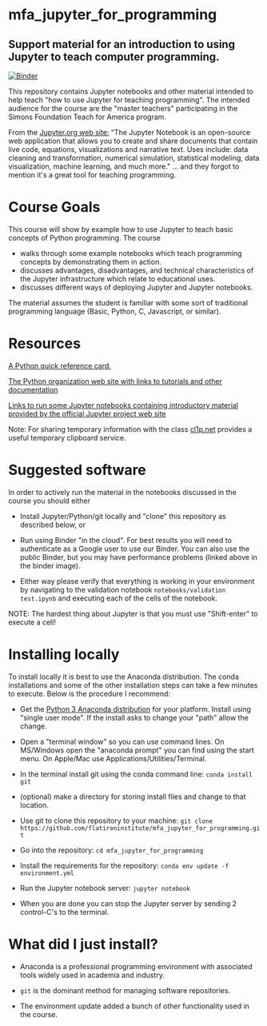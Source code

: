 # mfa_jupyter_for_programming

## Support material for an introduction to using Jupyter to teach computer programming.

[![Binder](https://mybinder.org/badge.svg)](https://mybinder.org/v2/gh/flatironinstitute/mfa_jupyter_for_programming/master)

This repository contains Jupyter notebooks and other material
intended to help teach "how to use Jupyter for teaching programming".
The intended audience for the course are the "master teachers" participating
in the Simons Foundation Teach for America program.

From the <a href="https://jupyter.org">Jupyter.org web site:</a>
"The Jupyter Notebook is an open-source web application that allows you to create and share documents that contain live code, equations, visualizations and narrative text. Uses include: data cleaning and transformation, numerical simulation, statistical modeling, data visualization, machine learning, and much more."  ... and they forgot to mention it's a great tool for teaching programming.

# Course Goals

This course will show by example how to use Jupyter to teach basic
concepts of Python programming.  The course 

- walks through some example notebooks which teach programming concepts by demonstrating them in action.
- discusses advantages, disadvantages, and technical characteristics of the Jupyter infrastructure which relate to educational uses.
- discusses different ways of deploying Jupyter and Jupyter notebooks.

The material assumes the student is familiar with some sort of traditional programming
language (Basic, Python, C, Javascript, or similar).

# Resources

<a href="https://www.cs.put.poznan.pl/csobaniec/software/python/py-qrc.html">
A Python quick reference card.</a>

<a href="https://www.python.org/">The Python organization web site with
links to tutorials and other documentation</a>

<a href="https://jupyter.org/try">Links to run some Jupyter notebooks
containing introductory material provided by the official Jupyter project
web site</a>

Note: For sharing temporary information with the class
<a href="https://cl1p.net/">cl1p.net</a> provides a useful temporary
clipboard service.

# Suggested software

In order to actively run the material in the notebooks discussed in the course
you should either

- Install Jupyter/Python/git locally and "clone" this repository as described below, or

- Run using Binder "in the cloud".  For best results you will need to authenticate 
as a Google user to use our Binder.  You can also use the public Binder,
but you may have performance problems (linked above in the binder image).

- Either way please verify that everything is working in your environment by navigating
to the validation notebook `notebooks/validation test.ipynb` and executing each
of the cells of the notebook.

NOTE: The hardest thing about Jupyter is that you must use "Shift-enter" to execute
a cell!

# Installing locally

To install locally it is best to use the Anaconda distribution.
The conda installations and some of the other installation steps can take
a few minutes to execute.  Below is the procedure I recommend:

- Get the <a href="https://www.anaconda.com/distribution/">Python 3 Anaconda distribution</a> for your platform.
Install using "single user mode".  If the install asks to change your "path" allow the change.

- Open a "terminal window" so you can use command lines.  On MS/Windows open the "anaconda prompt"
you can find using the start menu.
On Apple/Mac use Applications/Utilities/Terminal.

- In the terminal install git using the conda command line: `conda install git`

- (optional) make a directory for storing install files and change to that location.

- Use git to clone this repository to your machine: `git clone https://github.com/flatironinstitute/mfa_jupyter_for_programming.git`

- Go into the repository: `cd mfa_jupyter_for_programming`

- Install the requirements for the repository: `conda env update -f environment.yml`

- Run the Jupyter notebook server: `jupyter notebook`

- When you are done you can stop the Jupyter server by sending 2 control-C's to the terminal.

# What did I just install?

- Anaconda is a professional programming environment with associated tools widely used in academia and industry.

- `git` is the dominant method for managing software repositories.

- The environment update added a bunch of other functionality used in the course.

